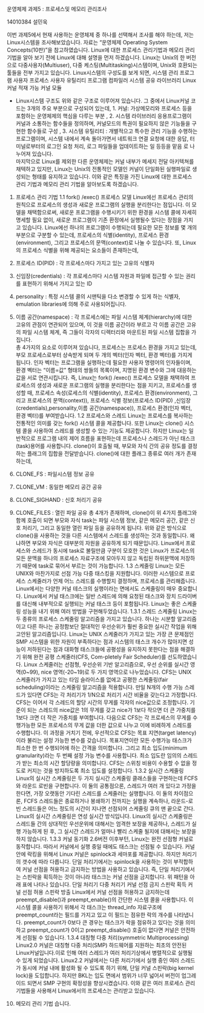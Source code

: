 
운영체제 과제5 : 프로세스및 메모리 관리조사

14010384 설민욱


 이번 과제5에서 현재 사용하는 운영체제 중 하나를 선택해서 조사를 해야 하는데, 저는 Linux시스템을 조사해보았습니다. 자료는 “운영체제 Operating System Concepts(10판)”을 참고하였습니다.
 Linux에 대한 프로세스 관리기법과 메모리 관리 기법을 알아 보기 전에 Linux에 대해 설명을 먼저 하겠습니다. Linux는 Unix의 한 버전으로 다중사용자(Multiuser), 다중 케스팅(Multitasking)시스템이며, Unix와 호환되는 툴들을 전부 가지고 있습니다. Linux시스템의 구성도를 보게 되면, 
시스템 관리 프로그램
사용자 
프로세스
사용자 
유틸리티 프로그램
컴파일러
시스템 공유 라이브러리 
Linux커널
적재 가능 커널 모듈
* Linux시스템 구조도
 위와 같은 구조로 이루어져 있습니다. 그 중에서 Linux커널 코드는 3개의 주요 부분으로 구성되어 있는데, 1. 커널: 가상메모리와 프로세스 등을 포함하는 운영체제의 핵심을 다루는 부분 , 2. 시스템 라이브러리 응용프로그램이 커널과 소통하는 함수들을 정의하며, 커널모드의 특권이 필요하지 않은 기능들을 구현한 함수들로 구성 ,  3. 시스템 유틸리티 : 개별적으고 특수한 관리 기능을 수행하는 프로그램이며, 시스템 내에서 계속 돌아가면서 네트워크 연결 요청에 대한 응답, 터미널로부터의 로그인 요청 처리, 로그 파일들을 업데이트하는 일 등등을 맡음 로 나누어져 있습니다.  
 마지막으로 Linux를 제외한 다른 운영체제는 커널 내부가 메세지 전달 아키텍쳐를 채텍하고 있지만, Linux는 Unix의 전통적인 모델인 커널이 단일화된 실행파일로 생성되는 형태를 유지하고 있습니다. 이와 같은 특징을 가진 Linux에 대한 프로세스 관리 기법과 메모리 관리 기법을 알아보도록 하겠습니다.
1. 프로세스 관리 기법
1.1 fork() /exec() 프로세스 모델 
Linux에선 프로세스 관리의 원칙으로 프로세스의 생성과 새로운 프로그램의 실행을 분리한다는 점입니다. 이 모델을 채택함으로써, 새로운 프로그램을 수행시키기 위한 환경을 시스템 콜에 자세히 명세할 필요 없이, 새로운 프로그램이 기존 환정에서 실행될수 있다는 장점을 가지고 있습니다. Linux에선 하나의 프로그램이 수행되는데 필요한 모든 정보를 몇 개의 부분으로 구분할 수 있는데, 프로세스의 식별(identity), 프로세스 환경(environment), 그리고 프로세스의 문맥(context)로 나눌 수 있습니다.
또, Linux의 프로세스 식별을 위해 제공되는 요소들이 존재하는데, 
1. 프로세스 ID(PID) : 각 프로세스마다 가지고 있는 고유의 식별자
2. 신임장(credentials) : 각 프로세스마다 시스템 자원과 파일에 접근할 수 있는 권리를 표현하기 위해서 가지고 있는 ID
3. personality : 특정 시스템 콜의 시맨틱을 다소 변경할 수 있게 하는 식별자, emulation libraries에 의해 주로 사용되어집니다.
4. 이름 공간(namespace) : 각 프로세스에는 파일 시스템 체계(hierarchy)에 대한 고유의 관점이 연관되어 있으며, 이 것을 이름 공간이라 부르고 각 이름 공간은 고유의 파일 시스템 체계, 즉 그들이 각자의 디렉터리와 마운트된 파일 시스템 집합을 가집니다.   
총 4가지의 요소로 이루어져 있습니다,
프로세스는 프로세스 환경을 가지고 있는데, 부모 프로세스로부터 상속받게 되며 두 개의 벡터(인자 벡터, 환경 벡터)를 가지게 됩니다. 인자 벡터는 프로그램을 실행하는데 필요한 사용자 명령어의 인자들이며, 환경 벡터는 “이름=값” 형태의 쌍들의 목록이며, 지명된 환경 변수와 그에 대응하는 값을 서로 연관시킵니다.
즉, Linux는 fork() /exec() 프로세스 모델을 채택하여 프로세스의 생성과 새로운 프로그램의 실행을 분리한다는 점을 지키고, 프로세스를 생성할 때, 프로세스 속성(로세스의 식별(identity), 프로세스 환경(environment), 그리고 프로세스의 문맥(context)), 프로세스 식별 정보(프로세스 ID(PID) ,신임장(credentials),personality,이름 공간(namespace)), 프로세스 환경(인자 벡터, 환경 벡터)를 부여받습니다.
1.2 프로세스와 스레드 
Linux는 프로세스를 복사하는 전통적인 의미를 갖는 fork() 시스템 콜을 제공합니다. 또한 Linux는 clone() 시스템 콜을 사용하여 스레드를 생성할 수 있는 기능도 제공합니다. 하지만 Linux는 일반적으로 프로그램 내의 제어 흐름을 표현하는데 프로세스나 스레드가 아닌 태스크(task)용어를 사용합니다. clone()이 호출될 때, 부모와 자식 간의 공유 정도를 결정하는 플래그의 집합을 전달받습니다. clone()에 대한 플래그 종류로 여러 개가 존재하는데,
1. CLONE_FS : 파일시스템 정보 공유
2. CLONE_VM : 동일한 메모리 공간 공유
3. CLONE_SIGHAND : 신호 처리기 공유
4. CLONE_FILES : 열린 파일 공유
 총 4개가 존재하며, clone()이 위 4가지 플래그와 함께 호출이 되면 부모와 자식 task는 파일 시스템 정보, 같은 메모리 공간, 같은 신호 처리기, 그리고 동일한 열린 파일 등을 공유하게 됩니다. 위와 같은 방식으로 clone()을 사용하는 것을 다른 시스템에서 스레드를 생성하는 것과 동일합니다. 왜냐하면 부모와 자식은 대부분의 자원을 공유하게 되기 때문입니다.
 Linux에서 프로세스와 스레드가 동시에 task로 불릴만큼 구분이 모호한 것은 Linux가 프로세스의 모든 문맥을 하나의 프로세스 자료구조에 모아두지 않고 독립된 하위문맥에 저장하기 때문에 task로 묶어서 부르는 것이 가능합니다.
1.3 스케줄링
Linux는 모든 UNIX와 마찬가지로 선점 가능 다중 태스킹을 지원합니다. 이러한 시스템으로 프로세스 스케줄러가 언제 어느 스레드를 수행할지 결정하며, 프로세스를 관리해줍니다. Linux에서는 다양한 커널 테스크의 실행이라는 면에서도 스케줄링이 매우 중요합니다. Linux에서 커널 태스크에는 일반 스레드에 의해 요청된 태스크와 장치 드라이버를 대신해 내부적으로 실행되는 커널 태스크 등이 포함됩니다. Linux는 좋은 스케줄링 성능을 내기 위해 여러 방법을 구현해두었습니다. 
1.3.1 스레드 스케줄링
Linux는 두 종류의 프로세스 스케줄링 알고리즘을 가지고 있습니다. 하나는 시분할 알고리즘이고 다른 하나는 공정함보단 절대적인 우선순위가 훨씬 중요한 실시간 작업을 위해 고안된 알고리즘입니다. Linux는 UNIX 스케줄러가 가지고 있는 가장 큰 문제점인 SMP 시스템을 위한 자원이 부족하다는 점과 시스템의 태스크 개수가 많아지면 성능이 저하된다는 점과 대화형 태스크들에 공평성을 유지하지 못한다는 점을 해결하기 위해 완전 공평 스케줄러(CFS, Com-pletely Fair Scheduler)를 선도하였습니다.
Linux 스케줄러는 선점형, 우선순위 기반 알고리즘으로, 우선 순위를 실시간 영역(0~99), nice 영역(-20~19)로 두 가지 영역으로 나누었습니다. CFS는 UNIX 스케줄러가 가지고 있는 타임 슬라이스를 없에고 공평한 스케줄링(fair scheduling)이라는 스케줄링 알고리즘을 적용합니다. 
만일 N개의 수행 가능 스레드가 있다면 CFS는 각 처리기가 1/N으로 처리기 시간 비율을 갖는다고 가정합니다. CFS는 이어서 각 스레드의 할당 시간의 무게를 각자의 nice값으로 조정합니다. 기준이 되는 스레드의 nice값은 1의 무게를 갖고 nice가 1보다 작으면 더 큰 가중치를 1보다 크면 더 작은 가중치를 부여합니다. 다음으로 CFS는 각 프로세스의 무게를 수행가능한 모든 프로세스의 무게 값을 더한 값으로 나누고 이에 비례하게 스레드를 수행합니다. 이 과정을 거치기 전에, 우선적으로 CFS는 목표 지연(target latency)이라 불리는 설정 가능한 변수를 갖습니다. 목표지연이란 모든 수행가능 태스크가 최소한 한 번 수행되어애 하는 간격을 의미합니다. 그리고 최소 입도(minimum granularity)라는 두 번째 설정 가능 변수를 사용합니다. 최소 입도란 임의의 스레드가 받는 최소의 시간 할당량을 의미합니다. CFS는 스위칭 비용이 수용할 수 없을 정도로 커지는 것을 방지하도록 최소 입도를 설정합니다.
1.3.2 실시간 스케줄링
Linux의 실시간 스케줄링은 두 가지 실시간 스케줄링 클래스들을 구현하는데 FCFS와 라운드 로빈을 구현합니다. 이 둘의 공통점으론, 스레드가 여러 개 있다고 가정을 한다면, 가장 오랫동안 기다린 스레드를 스케줄러는 실행합니다. 이 둘의 차이점으론, FCFS 스레드들은 종료하거나 봉쇄하기 전까지는 실행을 계속하나, 라운드-로빈 스레드들은 어느 정도의 시간이 지나면 선점되어 스케줄링 큐의 맨 끝으로 간다. Linux의 실시간 스케줄링은 연성 실시간 방식입니다. Linux의 실시간 스케줄링은 스레드들 간의 상대적인 우선운위에 대해서는 엄격한 보장을 제공하나, 스레드가 실행 가능하게 된 후, 그 실시간 스레드가 얼마나 빨리 스케줄 될지에 대해서는 보장을 하지 않습니다.
1.3.3 커널 동기화
2.6버전 이후부턴, Linux는 완전 선점형 커널로 동작합니다. 따라서 커널에서 실행 중일 때에도 태스크는 선점될 수 있습니다. 커널 안에 락킹을 위해서 Linux 커널은 spinlock과 세마포를 제공합니다. 하지만 처리기의 갯수에 따라 다릅니다. 단일 처리기에서는 spinlock을 사용하는 것이 부적합하여 커널 선점을 허용하고 금지하는 방법을 사용하고 있습니다. 즉, 단일 처리기에서는 스핀락을 획득하는 것이 아니라 태스크는 커널 선점을 금지합니다. 위 패턴을 아래 표에 나타나 있습니다.
단일 처리기
다중 처리기
커널 선점 금지
스핀락 획득
커널 선점 허용
스핀락 방출
 Linux에서 커널 선점을 허용하고 금지하는데 preempt_disable()과 preempt_enable()의 간단한 시스템 콜을 사용합니다. 이 시스템 콜을 사용하기 위해서 각 태스크는 thread_info 자료구조에 preempt_count라는 필드를 가지고 있고 이 필드는 점유한 락의 개수를 나타냅니다. preempt_count가 0보다 큰 경우는 태스크가 락을 점유하고 있다는 것을 의미하고 preempt_count가 0이고 preempt_disable() 호출이 없다면 커널은 안전하게 선점될 수 있습니다. 
1.3.4 대칭형 다중 처리(symmetric Multiprocessing)
 Linux2.0 커널은 대칭형 다중 처리(SMP) 하드웨어를 지원하는 최초의 안전된 Linux커널입니다.이로 인해 여러 스레드가 여러 처리기상에서 병렬적으로 실행될 수 있게 되었습니다. Linux2.2 커널에서는 다른 처리기에서 실행 중인 여러 스레드가 동시에 커널 내에  활성화 될 수 있도록 하기 위해, 단일 커널 스핀락(big kernel lock)을 도입합니다. 하지만 BKL는 입도 면에서 범위가 너무 넓어서 버전이 업그레이드 되면서 SMP 구현의 확정성을 향상시켰습니다.
이와 같은 여러 프로세스 관리 기법들을 사용해서 Linux에서의 프로세스는 관리받고 있습니다.

2. 메모리 관리 기법
습니다. 
